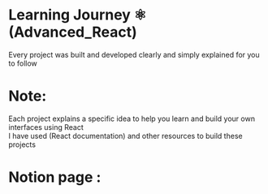 # Learning Journey ⚛️ (Advanced_React)
Every project was built and developed clearly and simply explained for you to follow
# Note:
Each project explains a specific idea to help you learn and build your own interfaces using React <br>
I have used (React documentation) and other resources to build these projects
# Notion page : 
